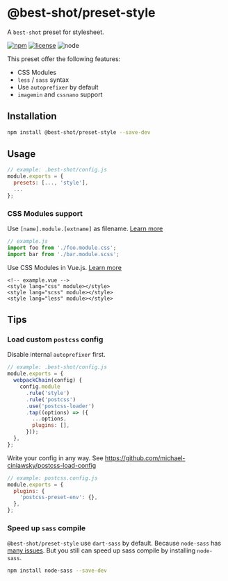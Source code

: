# @best-shot/preset-style

A `best-shot` preset for stylesheet.

[![npm][npm-badge]][npm-url]
[![license][license-badge]][github-url]
![node][node-badge]

This preset offer the following features:

- CSS Modules
- `less` / `sass` syntax
- Use `autoprefixer` by default
- `imagemin` and `cssnano` support

## Installation

```bash
npm install @best-shot/preset-style --save-dev
```

## Usage

```js
// example: .best-shot/config.js
module.exports = {
  presets: [..., 'style'],
  ...
};
```

### CSS Modules support

Use `[name].module.[extname]` as filename. [Learn more](https://github.com/css-modules/css-modules)

```js
// example.js
import foo from './foo.module.css';
import bar from './bar.module.scss';
```

Use CSS Modules in Vue.js. [Learn more](https://vue-loader.vuejs.org/guide/css-modules.html)

```vue
<!-- example.vue -->
<style lang="css" module></style>
<style lang="scss" module></style>
<style lang="less" module></style>
```

## Tips

### Load custom `postcss` config

Disable internal `autoprefixer` first.

```js
// example: .best-shot/config.js
module.exports = {
  webpackChain(config) {
    config.module
      .rule('style')
      .rule('postcss')
      .use('postcss-loader')
      .tap((options) => ({
        ...options,
        plugins: [],
      }));
  },
};
```

Write your config in any way. See <https://github.com/michael-ciniawsky/postcss-load-config>

```js
// example: postcss.config.js
module.exports = {
  plugins: {
    'postcss-preset-env': {},
  },
};
```

### Speed up `sass` compile

`@best-shot/preset-style` use `dart-sass` by default. Because `node-sass` has [many issues](https://github.com/webpack-contrib/sass-loader/issues/435). But you still can speed up sass compile by installing `node-sass`.

```bash
npm install node-sass --save-dev
```

[npm-url]: https://www.npmjs.com/package/@best-shot/preset-style
[npm-badge]: https://img.shields.io/npm/v/@best-shot/preset-style.svg?style=flat-square&logo=npm
[github-url]: https://github.com/Airkro/best-shot/tree/master/packages/preset-style
[node-badge]: https://img.shields.io/node/v/@best-shot/preset-style.svg?style=flat-square&colorB=green&logo=node.js
[license-badge]: https://img.shields.io/npm/l/@best-shot/preset-style.svg?style=flat-square&colorB=blue&logo=github

